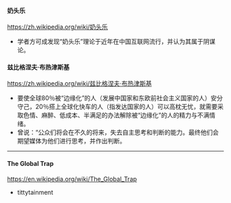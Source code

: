 #### 奶头乐
https://zh.wikipedia.org/wiki/奶头乐
- 学者方可成发现“奶头乐”理论于近年在中国互联网流行，并认为其属于阴谋论。
#### 兹比格涅夫·布热津斯基
https://zh.wikipedia.org/wiki/兹比格涅夫·布热津斯基
- 要使全球80％被“边缘化”的人（发展中国家和东欧前社会主义国家的人）安分守己，20％搭上全球化快车的人（指发达国家的人）可以高枕无忧，就需要采取色情、麻醉、低成本、半满足的办法解除被“边缘化”的人的精力与不满情绪。
- 曾说：“公众们将会在不久的将来，失去自主思考和判断的能力。最终他们会期望媒体为他们进行思考，并作出判断。
---
#### The Global Trap
https://en.wikipedia.org/wiki/The_Global_Trap
- tittytainment
